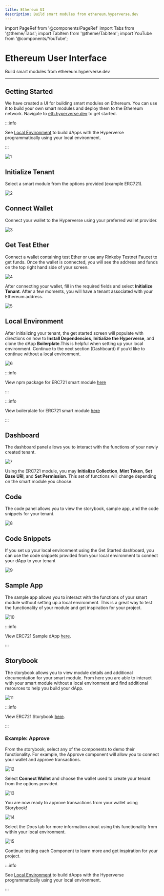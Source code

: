 ```yaml
---
title: Ethereum UI
description: Build smart modules from ethereum.hyperverse.dev
---
```


import PageRef from '@components/PageRef'
import Tabs from '@theme/Tabs';
import TabItem from '@theme/TabItem';
import YouTube from '@components/YouTube';

# Ethereum User Interface

Build smart modules from ethereum.hyperverse.dev

---

## Getting Started

We have created a UI for building smart modules on Ethereum. You can use it to build your own smart modules and deploy them to the Ethereum network. Navigate to [eth.hyperverse.dev](https://eth.hyperverse.dev/) to get started.

:::info

See [Local Environment](/basics/environment) to build dApps with the Hyperverse programmatically using your local environment.

:::

![1](/img/content/docs/ethereum-hyperverse-dev/1.png)

## Initialize Tenant

Select a smart module from the options provided (example ERC721).

![2](/img/content/docs/ethereum-hyperverse-dev/2.png)

## Connect Wallet

Connect your wallet to the Hyperverse using your preferred wallet provider.

![3](/img/content/docs/ethereum-hyperverse-dev/3.png)

## Get Test Ether

Connect a wallet containing test Ether or use any Rinkeby Testnet Faucet to get funds. Once the wallet is connected, you will see the address and funds on the top right hand side of your screen.

![4](/img/content/docs/ethereum-hyperverse-dev/4.png)

After connecting your wallet, fill in the required fields and select **Initialize Tenant**. After a few moments, you will have a tenant associated with your Ethereum address.

![5](/img/content/docs/ethereum-hyperverse-dev/5.png)

## Local Environment

After initializing your tenant, the get started screen will populate with directions on how to **Install Dependencies**, **Initialize the Hyperverse**, and clone the dApp **Boilerplate**.This is helpful when setting up your local environment. Continue to the next section (Dashboard) if you’d like to continue without a local environment.

![6](/img/content/docs/ethereum-hyperverse-dev/6.png)

:::info

View npm package for ERC721 smart module [here](https://www.npmjs.com/package/@decentology/hyperverse-ethereum-erc721)

:::

:::info

View boilerplate for ERC721 smart module [here](https://github.com/decentology/erc721-nextjs-boilerplate)

:::

## Dashboard

The dashboard panel allows you to interact with the functions of your newly created tenant.

![7](/img/content/docs/ethereum-hyperverse-dev/7.png)

Using the ERC721 module, you may **Initialize Collection**, **Mint Token**, **Set Base URI**, and **Set Permission**. This set of functions will change depending on the smart module you choose.

## Code

The code panel allows you to view the storybook, sample app, and the code snippets for your tenant.

![8](/img/content/docs/ethereum-hyperverse-dev/8.png)

## Code Snippets

If you set up your local environment using the Get Started dashboard, you can use the code snippets provided from your local environment to connect your dApp to your tenant

![9](/img/content/docs/ethereum-hyperverse-dev/9.png)

## Sample App

The sample app allows you to interact with the functions of your smart module without setting up a local environment. This is a great way to test the functionality of your module and get inspiration for your project.

![10](/img/content/docs/ethereum-hyperverse-dev/10.png)

:::info

View ERC721 Sample dApp [here](https://samples.hyperverse.dev/erc721-app/).

:::

## Storybook

The storybook allows you to view module details and additional documentation for your smart module. From here you are able to interact with your smart module without a local environment and find additional resources to help you build your dApp.

![11](/img/content/docs/ethereum-hyperverse-dev/11.png)

:::info

View ERC721 Storybook [here](https://samples.hyperverse.dev/erc721-storybook/).

:::

### Example: Approve

From the storybook, select any of the components to demo their functionality. For example, the Approve component will allow you to connect your wallet and approve transactions.

![12](/img/content/docs/ethereum-hyperverse-dev/12.png)

Select **Connect Wallet** and choose the wallet used to create your tenant from the options provided.

![13](/img/content/docs/ethereum-hyperverse-dev/13.png)

You are now ready to approve transactions from your wallet using Storybook!

![14](/img/content/docs/ethereum-hyperverse-dev/14.png)

Select the Docs tab for more information about using this functionality from within your local environment.

![15](/img/content/docs/ethereum-hyperverse-dev/15.png)

Continue testing each Component to learn more and get inspiration for your project.

:::info

See [Local Environment](/basics/environment) to build dApps with the Hyperverse programmatically using your local environment.

:::
